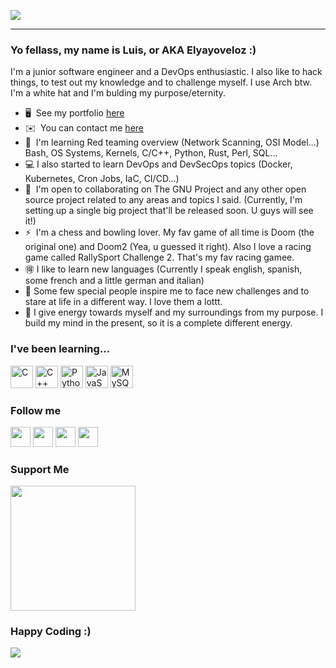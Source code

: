 ![](https://user-images.githubusercontent.com/74038190/225813708-98b745f2-7d22-48cf-9150-083f1b00d6c9.gif)

---

### Yo fellass, my name is Luis, or AKA Elyayoveloz :)

I'm a junior software engineer and a DevOps enthusiastic. I also like to hack things, to test out my knowledge and to challenge myself. I use Arch btw. I'm a white hat and I'm bulding my purpose/eternity. 

* 🖥️  See my portfolio [here](http://its-yayo.github.io)
* ✉️  You can contact me [here](mailto:elyayoveloz@gmail.com)
* 🧠  I'm learning Red teaming overview (Network Scanning, OSI Model...) Bash, OS Systems, Kernels, C/C++, Python, Rust, Perl, SQL...
* 💻  I also started to learn DevOps and DevSecOps topics (Docker, Kubernetes, Cron Jobs, IaC, CI/CD...)
* 🤝  I'm open to collaborating on The GNU Project and any other open source project related to any areas and topics I said. (Currently, I'm setting up a single big project that'll be released soon. U guys will see it!)
* ⚡  I'm a chess and bowling lover. My fav game of all time is Doom (the original one) and Doom2 (Yea, u guessed it right). Also I love a racing game called RallySport Challenge 2. That's my fav racing gamee.
* 🉐  I like to learn new languages (Currently I speak english, spanish, some french and a little german and italian)
* 🌹   Some few special people inspire me to face new challenges and to stare at life in a different way. I love them a lottt.
* 🌟  I give energy towards myself and my surroundings from my purpose. I build my mind in the present, so it is a complete different energy. 



### I've been learning...
<p align="left">
<a href="https://docs.microsoft.com/en-us/cpp/?view=msvc-170" target="_blank" rel="noreferrer"><img src="https://raw.githubusercontent.com/danielcranney/readme-generator/main/public/icons/skills/c-colored.svg" width="36" height="36" alt="C" /></a>
<a href="https://docs.microsoft.com/en-us/cpp/?view=msvc-170" target="_blank" rel="noreferrer"><img src="https://raw.githubusercontent.com/danielcranney/readme-generator/main/public/icons/skills/cplusplus-colored.svg" width="36" height="36" alt="C++" /></a>
<a href="https://www.python.org/" target="_blank" rel="noreferrer"><img src="https://raw.githubusercontent.com/danielcranney/readme-generator/main/public/icons/skills/python-colored.svg" width="36" height="36" alt="Python" /></a>
<a href="https://developer.mozilla.org/en-US/docs/Web/JavaScript" target="_blank" rel="noreferrer"><img src="https://raw.githubusercontent.com/danielcranney/readme-generator/main/public/icons/skills/javascript-colored.svg" width="36" height="36" alt="JavaScript" /></a>
<a href="https://www.mysql.com/" target="_blank" rel="noreferrer"><img src="https://raw.githubusercontent.com/danielcranney/readme-generator/main/public/icons/skills/mysql-colored.svg" width="36" height="36" alt="MySQL" /></a>
</p>


### Follow me
<p align="left"> <a href="https://www.github.com/its-yayo" target="_blank" rel="noreferrer"><img src="https://raw.githubusercontent.com/danielcranney/readme-generator/main/public/icons/socials/github.svg" width="32" height="32" /></a> <a href="https://www.linkedin.com/in/luis-de-león-a2b3bb245/" target="_blank" rel="noreferrer"><img src="https://raw.githubusercontent.com/danielcranney/readme-generator/main/public/icons/socials/linkedin.svg" width="32" height="32" /></a> <a href="https://www.stackoverflow.com/users/16699026/elyayoveloz" target="_blank" rel="noreferrer"><img src="https://raw.githubusercontent.com/danielcranney/readme-generator/main/public/icons/socials/stackoverflow.svg" width="32" height="32" /></a> <a href="https://www.twitter.com/elyayoveloz" target="_blank" rel="noreferrer"><img src="https://raw.githubusercontent.com/danielcranney/readme-generator/main/public/icons/socials/twitter.svg" width="32" height="32" /></a> 


### Support Me
<a href="https://www.buymeacoffee.com/elyayoveloz"><img src="https://cdn.buymeacoffee.com/buttons/v2/default-yellow.png" width="200" /></a>


### Happy Coding :)
![](https://user-images.githubusercontent.com/74038190/229223156-0cbdaba9-3128-4d8e-8719-b6b4cf741b67.gif)




